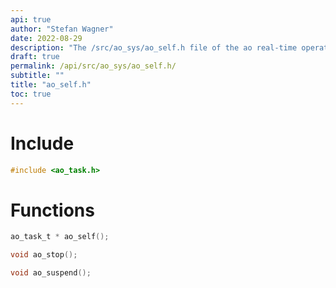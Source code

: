 ```yaml
---
api: true
author: "Stefan Wagner"
date: 2022-08-29
description: "The /src/ao_sys/ao_self.h file of the ao real-time operating system."
draft: true
permalink: /api/src/ao_sys/ao_self.h/
subtitle: ""
title: "ao_self.h"
toc: true
---
```


# Include

```c
#include <ao_task.h>
```

# Functions

```c
ao_task_t * ao_self();
```

```c
void ao_stop();
```

```c
void ao_suspend();
```


